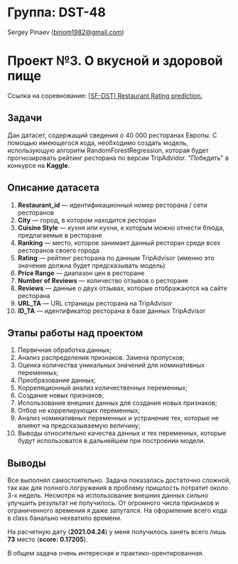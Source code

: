 # Группа: DST-48

Sergey Pinaev (binom1982@gmail.com)

# Проект №3. О вкусной и здоровой пище

Ссылка на соревнование: [[SF-DST] Restaurant Rating prediction.](https://www.kaggle.com/c/sf-dst-restaurant-rating)

## Задачи

Дан датасет, содержащий сведения о 40 000 ресторанах Европы. С помощью имеющегося  кода, необходимо создать модель, использующую алгоритм RandomForestRegression, которая будет прогнозировать рейтинг ресторана по версии TripAdvidor. "Победить" в конкурсе на **Kaggle**.

## Описание датасета

1. **Restaurant_id** — идентификационный номер ресторана / сети ресторанов
2. **City** — город, в котором находится ресторан
3. **Cuisine Style** — кухня или кухни, к которым можно отнести блюда, предлагаемые в ресторане
4. **Ranking** — место, которое занимает данный ресторан среди всех ресторанов своего города
5. **Rating** — рейтинг ресторана по данным TripAdvisor (именно это значение должна будет предсказывать модель)
6. **Price Range** — диапазон цен в ресторане
7. **Number of Reviews** — количество отзывов о ресторане
8. **Reviews** — данные о двух отзывах, которые отображаются на сайте ресторана
9. **URL_TA** — URL страницы ресторана на TripAdvisor
10. **ID_TA** — идентификатор ресторана в базе данных TripAdvisor

## Этапы работы над проектом

1. Первичная обработка данных;
2. Анализ распределения признаков. Замена пропусков;
3. Оценка количества уникальных значений для номинативных переменных;
4. Преобразование данных;
5. Корреляционный анализ количественных переменных;
6. Создание новых признаков;
7. Использование внешних данных для создания новых признаков;
8. Отбор не коррелирующих переменных;
9. Анализ номинативных переменных и устранение тех, которые не влияют на предсказываемую величину;
10. Выводы относительно качества данных и тех переменных, которые будут использоватся в дальнейшем при построении модели.

## Выводы

Все выполнял самостоятельно. Задача показалась достаточно сложной, так как для полного погружения в проблему пришлость потратит около 3-х недель. Несмотря на использование внешних данных сильно улучшить результат не получилось. От огромного числа признаков и ограниченного времения я даже запутался. На оформление всего кода в class банально нехватило времени.

На расчетную дату (**2021.04.24**) у меня получилось занять всего лишь **73** место (**score: 0.17205**).

В общем задача очень интересная и практико-орентированная.
